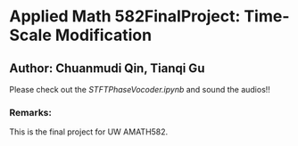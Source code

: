 # Applied Math 582FinalProject: Time-Scale Modification

## Author: Chuanmudi Qin, Tianqi Gu

Please check out the _STFTPhaseVocoder.ipynb_ and sound the audios!!

### Remarks:

This is the final project for UW AMATH582.
